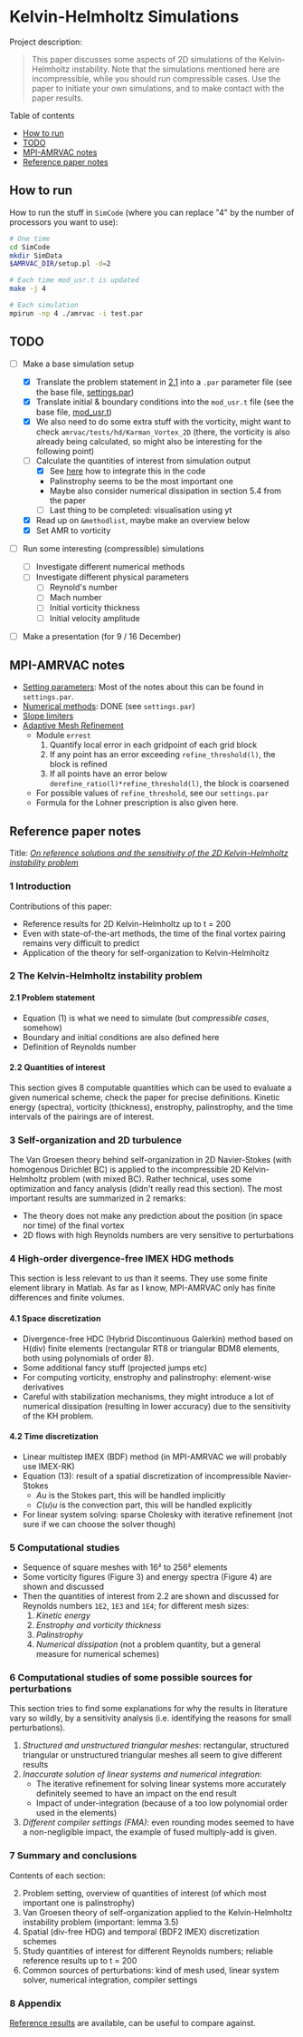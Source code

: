 # Kelvin-Helmholtz Simulations

Project description:
> This paper discusses some aspects of 2D simulations of the Kelvin-Helmholtz instability. Note that the simulations mentioned here are incompressible, while you should run compressible cases. Use the paper to initiate your own simulations, and to make contact with the paper results.

Table of contents
- [How to run](#how-to-run)
- [TODO](#todo)
- [MPI-AMRVAC notes](#mpi-amrvac-notes)
- [Reference paper notes](#reference-paper-notes)


## How to run
How to run the stuff in `SimCode` (where you can replace "4" by the number of processors you want to use):
```bash
# One time
cd SimCode
mkdir SimData
$AMRVAC_DIR/setup.pl -d=2

# Each time mod_usr.t is updated
make -j 4

# Each simulation
mpirun -np 4 ./amrvac -i test.par
```


## TODO
- [ ] Make a base simulation setup
    - [x] Translate the problem statement in [2.1](#2.1-Problem-statement) into a `.par` parameter file (see the base file, [settings.par](./SimCode/settings.par))
    - [x] Translate initial & boundary conditions into the `mod_usr.t` file (see the base file, [mod_usr.t](./SimCode/mod_usr.t))
    - [x] We also need to do some extra stuff with the vorticity, might want to check `amrvac/tests/hd/Karman_Vortex_2D` (there, the vorticity is also already being calculated, so might also be interesting for the following point)
    - [ ] Calculate the quantities of interest from simulation output 
        - [x] See [here](http://amrvac.org/md_doc_mpiamrvac_nw.html) how to integrate this in the code
        - Palinstrophy seems to be the most important one
        - Maybe also consider numerical dissipation in section 5.4 from the paper
        - [ ] Last thing to be completed: visualisation using yt
    - [x] Read up on `&methodlist`, maybe make an overview below
    - [x] Set AMR to vorticity
- [ ] Run some interesting (compressible) simulations
    - [ ] Investigate different numerical methods
    - [ ] Investigate different physical parameters
        - [ ] Reynold's number
        - [ ] Mach number
        - [ ] Initial vorticity thickness
        - [ ] Initial velocity amplitude
- [ ] Make a presentation (for 9 / 16 December)


## MPI-AMRVAC notes
- [Setting parameters](http://amrvac.org/md_doc_par.html): Most of the notes about this can be found in `settings.par`.
- [Numerical methods](http://amrvac.org/md_doc_methods.html): DONE (see `settings.par`)
- [Slope limiters](http://amrvac.org/md_doc_limiter.html)
- [Adaptive Mesh Refinement](http://amrvac.org/md_doc_amrstructure.html)
    - Module `errest`
        1. Quantify local error in each gridpoint of each grid block
        2. If any point has an error exceeding `refine_threshold(l)`, the block is refined
        3. If all points have an error below `derefine_ratio(l)*refine_threshold(l)`, the block is coarsened
    - For possible values of `refine_threshold`, see our `settings.par`
    - Formula for the Lohner prescription is also given here.

## Reference paper notes
Title: [*On reference solutions and the sensitivity of the 2D Kelvin-Helmholtz instability problem*](./schroeder2019reference.pdf)
### 1 Introduction
Contributions of this paper:
- Reference results for 2D Kelvin-Helmholtz up to t = 200
- Even with state-of-the-art methods, the time of the final vortex pairing remains very difficult to predict
- Application of the theory for self-organization to Kelvin-Helmholtz

### 2 The Kelvin-Helmholtz instability problem
#### 2.1 Problem statement
- Equation (1) is what we need to simulate (but *compressible cases*, somehow)
- Boundary and initial conditions are also defined here
- Definition of Reynolds number

#### 2.2 Quantities of interest
This section gives 8 computable quantities which can be used to evaluate a given numerical scheme, check the paper for precise definitions. Kinetic energy (spectra), vorticity (thickness), enstrophy, palinstrophy, and the time intervals of the pairings are of interest.

### 3 Self-organization and 2D turbulence
The Van Groesen theory behind self-organization in 2D Navier-Stokes (with homogenous Dirichlet BC) is applied to the incompressible 2D Kelvin-Helmholtz problem (with mixed BC). Rather technical, uses some optimization and fancy analysis (didn't really read this section). The most important results are summarized in 2 remarks:
- The theory does not make any prediction about the position (in space nor time) of the final vortex
- 2D flows with high Reynolds numbers are very sensitive to perturbations

### 4 High-order divergence-free IMEX HDG methods
This section is less relevant to us than it seems. They use some finite element library in Matlab. As far as I know, MPI-AMRVAC only has finite differences and finite volumes.
#### 4.1 Space discretization
- Divergence-free HDC (Hybrid Discontinuous Galerkin) method based on H(div) finite elements (rectangular RT8 or triangular BDM8 elements, both using polynomials of order 8). 
- Some additional fancy stuff (projected jumps etc)
- For computing vorticity, enstrophy and palinstrophy: element-wise derivatives
- Careful with stabilization mechanisms, they might introduce a lot of numerical dissipation (resulting in lower accuracy) due to the sensitivity of the KH problem.

#### 4.2 Time discretization
- Linear multistep IMEX (BDF) method (in MPI-AMRVAC we will probably use IMEX-RK)
- Equation (13): result of a spatial discretization of incompressible Navier-Stokes
    - $Au$ is the Stokes part, this will be handled implicitly
    - $C(u)u$ is the convection part, this will be handled explicitly
- For linear system solving: sparse Cholesky with iterative refinement (not sure if we can choose the solver though)

### 5 Computational studies
- Sequence of square meshes with 16² to 256² elements
- Some vorticity figures (Figure 3) and energy spectra (Figure 4) are shown and discussed
- Then the quantities of interest from 2.2 are shown and discussed for Reynolds numbers `1E2`, `1E3` and `1E4`; for different mesh sizes:
    1. *Kinetic energy*
    2. *Enstrophy and vorticity thickness*
    3. *Palinstrophy*
    4. *Numerical dissipation* (not a problem quantity, but a general measure for numerical schemes)

### 6 Computational studies of some possible sources for perturbations
This section tries to find some explanations for why the results in literature vary so wildly, by a sensitivity analysis (i.e. identifying the reasons for small perturbations).
1. *Structured and unstructured triangular meshes*: rectangular, structured triangular or unstructured triangular meshes all seem to give different results
2. *Inaccurate solution of linear systems and numerical integration*: 
    - The iterative refinement for solving linear systems more accurately definitely seemed to have an impact on the end result
    - Impact of under-integration (because of a too low polynomial order used in the elements)
3. *Different compiler settings (FMA)*: even rounding modes seemed to have a non-negligible impact, the example of fused multiply-add is given.

### 7 Summary and conclusions
Contents of each section:

2. Problem setting, overview of quantities of interest (of which most important one is palinstrophy)
3. Van Groesen theory of self-organization applied to the Kelvin-Helmholtz instability problem (important: lemma 3.5)
4. Spatial (div-free HDG) and temporal (BDF2 IMEX) discretization schemes
5. Study quantities of interest for different Reynolds numbers; reliable reference results up to t = 200
6. Common sources of perturbations: kind of mesh used, linear system solver, numerical integration, compiler settings

### 8 Appendix
[Reference results](https://gitlab.gwdg.de/KHdata/KelvinHelmholtz) are available, can be useful to compare against.

